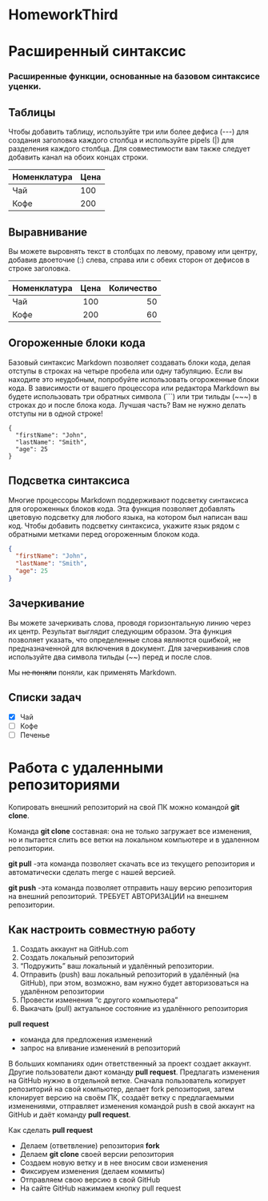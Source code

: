 # HomeworkThird

# Расширенный синтаксис
### Расширенные функции, основанные на базовом синтаксисе уценки.

## Таблицы

Чтобы добавить таблицу, используйте три или более дефиса (---) для создания заголовка каждого столбца и используйте pipels (|) для разделения каждого столбца. Для совместимости вам также следует добавить канал на обоих концах строки.

| Номенклатура  | Цена  |
| ------------- | ----- |
| Чай           | 100   |
| Кофе          | 200   |

## Выравнивание

Вы можете выровнять текст в столбцах по левому, правому или центру, добавив двоеточие (:) слева, справа или с обеих сторон от дефисов в строке заголовка.

| Номенклатура | Цена   | Количество |
| :---         | :----: |      ----: |
| Чай          | 100    | 50         | 
| Кофе         | 200    | 60         |

## Огороженные блоки кода

Базовый синтаксис Markdown позволяет создавать блоки кода, делая отступы в строках на четыре пробела или одну табуляцию. Если вы находите это неудобным, попробуйте использовать огороженные блоки кода. В зависимости от вашего процессора или редактора Markdown вы будете использовать три обратных символа (```) или три тильды (~~~) в строках до и после блока кода. Лучшая часть? Вам не нужно делать отступы ни в одной строке!

```
{
  "firstName": "John",
  "lastName": "Smith",
  "age": 25
}
```

## Подсветка синтаксиса

Многие процессоры Markdown поддерживают подсветку синтаксиса для огороженных блоков кода. Эта функция позволяет добавлять цветовую подсветку для любого языка, на котором был написан ваш код. Чтобы добавить подсветку синтаксиса, укажите язык рядом с обратными метками перед огороженным блоком кода.

```json
{
  "firstName": "John",
  "lastName": "Smith",
  "age": 25
}
```

## Зачеркивание

Вы можете зачеркивать слова, проводя горизонтальную линию через их центр. Результат выглядит следующим образом. Эта функция позволяет указать, что определенные слова являются ошибкой, не предназначенной для включения в документ. Для зачеркивания слов используйте два символа тильды (~~) перед и после слов.

Мы ~~не поняли~~ поняли, как применять Markdown.
## Списки задач

- [x] Чай
- [ ] Кофе
- [ ] Печенье

# Работа с удаленными репозиториями

Копировать внешний репозиторий на свой ПК можно командой 
**git clone**.

Команда **git clone** составная: она не только
загружает все изменения, но и пытается слить 
все ветки на локальном компьютере и в
удаленном репозитории.

**git pull** -эта команда позволяет скачать все из текущего репозитория и автоматически
сделать merge с нашей версией.

**git push** -эта команда позволяет отправить нашу
версию репозитория на внешний
репозиторий. ТРЕБУЕТ АВТОРИЗАЦИИ на внешнем репозитории.

## Как настроить совместную работу
1. Создать аккаунт на GitHub.com
2. Создать локальный репозиторий
3. “Подружить” ваш локальный и удалённый репозитории. 
4. Отправить (push) ваш локальный репозиторий в удалённый (на GitHub), при этом, возможно, вам нужно будет авторизоваться на удалённом репозитории
5. Провести изменения “с другого компьютера”
6. Выкачать (pull) актуальное состояние из удалённого репозитория

**pull request**
+ команда для предложения изменений
+ запрос на вливание изменений в репозиторий

В больших компаниях один ответственный за проект создает аккаунт. Другие пользователи дают
команду **pull request**. Предлагать изменения на GitHub нужно в отдельной ветке. Сначала
пользователь копирует репозиторий на свой компьютер, делает fork репозитория, затем
клонирует версию на своём ПК, создаёт ветку с предлагаемыми изменениями, отправляет
изменения командой push в свой аккаунт на GitHub и даёт команду **pull request**. 

Как сделать **pull request**

* Делаем   (ответвление) репозитория **fork**
* Делаем **git clone** своей версии репозитория 
* Создаем новую ветку и в нее вносим свои изменения
* Фиксируем изменения (делаем коммиты)
* Отправляем свою версию в свой GitHub
* На сайте GitHub нажимаем кнопку pull request



